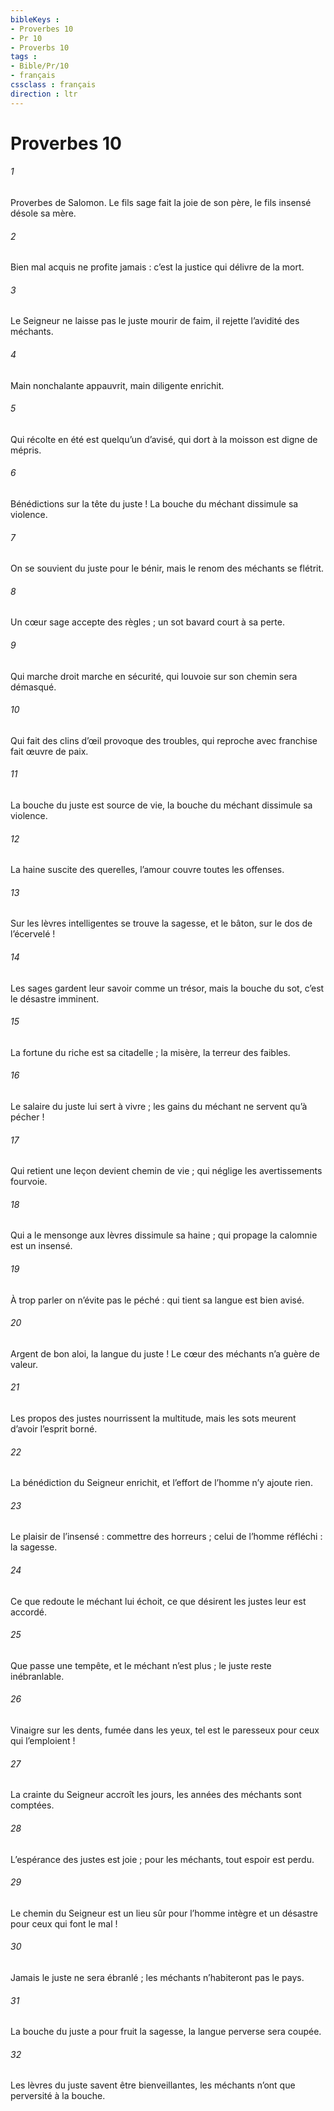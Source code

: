 ```yaml
---
bibleKeys : 
- Proverbes 10
- Pr 10
- Proverbs 10
tags : 
- Bible/Pr/10
- français
cssclass : français
direction : ltr
---
```


# Proverbes 10

###### 1
Proverbes de Salomon.
Le fils sage fait la joie de son père,
le fils insensé désole sa mère.
###### 2
Bien mal acquis ne profite jamais :
c’est la justice qui délivre de la mort.
###### 3
Le Seigneur ne laisse pas le juste mourir de faim,
il rejette l’avidité des méchants.
###### 4
Main nonchalante appauvrit,
main diligente enrichit.
###### 5
Qui récolte en été est quelqu’un d’avisé,
qui dort à la moisson est digne de mépris.
###### 6
Bénédictions sur la tête du juste !
La bouche du méchant dissimule sa violence.
###### 7
On se souvient du juste pour le bénir,
mais le renom des méchants se flétrit.
###### 8
Un cœur sage accepte des règles ;
un sot bavard court à sa perte.
###### 9
Qui marche droit marche en sécurité,
qui louvoie sur son chemin sera démasqué.
###### 10
Qui fait des clins d’œil provoque des troubles,
qui reproche avec franchise fait œuvre de paix.
###### 11
La bouche du juste est source de vie,
la bouche du méchant dissimule sa violence.
###### 12
La haine suscite des querelles,
l’amour couvre toutes les offenses.
###### 13
Sur les lèvres intelligentes se trouve la sagesse,
et le bâton, sur le dos de l’écervelé !
###### 14
Les sages gardent leur savoir comme un trésor,
mais la bouche du sot, c’est le désastre imminent.
###### 15
La fortune du riche est sa citadelle ;
la misère, la terreur des faibles.
###### 16
Le salaire du juste lui sert à vivre ;
les gains du méchant ne servent qu’à pécher !
###### 17
Qui retient une leçon devient chemin de vie ;
qui néglige les avertissements fourvoie.
###### 18
Qui a le mensonge aux lèvres dissimule sa haine ;
qui propage la calomnie est un insensé.
###### 19
À trop parler on n’évite pas le péché :
qui tient sa langue est bien avisé.
###### 20
Argent de bon aloi, la langue du juste !
Le cœur des méchants n’a guère de valeur.
###### 21
Les propos des justes nourrissent la multitude,
mais les sots meurent d’avoir l’esprit borné.
###### 22
La bénédiction du Seigneur enrichit,
et l’effort de l’homme n’y ajoute rien.
###### 23
Le plaisir de l’insensé : commettre des horreurs ;
celui de l’homme réfléchi : la sagesse.
###### 24
Ce que redoute le méchant lui échoit,
ce que désirent les justes leur est accordé.
###### 25
Que passe une tempête, et le méchant n’est plus ;
le juste reste inébranlable.
###### 26
Vinaigre sur les dents, fumée dans les yeux,
tel est le paresseux pour ceux qui l’emploient !
###### 27
La crainte du Seigneur accroît les jours,
les années des méchants sont comptées.
###### 28
L’espérance des justes est joie ;
pour les méchants, tout espoir est perdu.
###### 29
Le chemin du Seigneur est un lieu sûr pour l’homme intègre
et un désastre pour ceux qui font le mal !
###### 30
Jamais le juste ne sera ébranlé ;
les méchants n’habiteront pas le pays.
###### 31
La bouche du juste a pour fruit la sagesse,
la langue perverse sera coupée.
###### 32
Les lèvres du juste savent être bienveillantes,
les méchants n’ont que perversité à la bouche.
